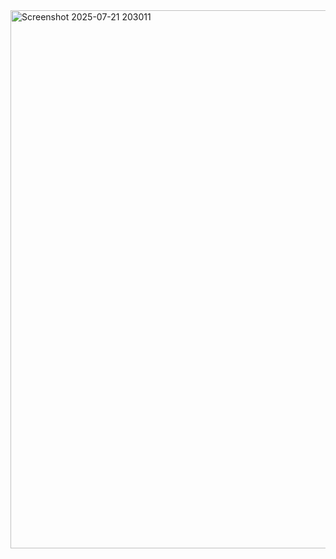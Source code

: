  
<img width="1886" height="861" alt="Screenshot 2025-07-21 203011" src="https://github.com/user-attachments/assets/24ba4a76-7fab-4df2-85a3-8bc4b74a4edd" />

